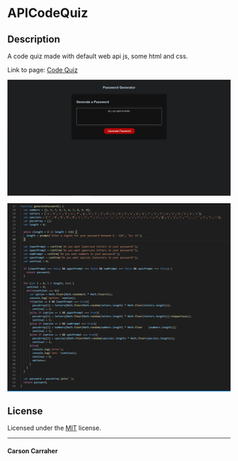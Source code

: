 # APICodeQuiz

## Description 

A code quiz made with default web api js, some html and css.

Link to page: [Code Quiz](https://carson133.github.io/APICodeQuiz/)

<p align="center">
  <img alt="My github pages screenshot" src="https://raw.githubusercontent.com/Carson133/passGeneratorJS/main/Assets/pagepassgenerate.PNG">
</p>

<p align="center">
  <img alt="Snippet of code from my API code quiz" src="https://raw.githubusercontent.com/Carson133/passGeneratorJS/main/Assets/passwordgenerate.PNG">
</p>

## License

Licensed under the [MIT](LICENSE) license.

---

#### Carson Carraher